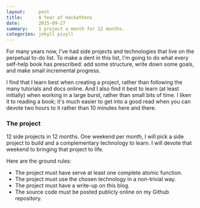 ```yaml
---
layout:     post
title:      A Year of Hackathons
date:       2015-09-27
summary:    1 project a month for 12 months.
categories: jekyll pixyll
---
```


For many years now, I've had side projects and technologies that live on the perpetual to-do list. To make a dent in this list, I'm going to do what every self-help book has prescribed: add some structure, write down some goals, and make small incremental progress.

I find that I learn best when creating a project, rather than following the many tutorials and docs online. And I also find it best to learn (at least initially) when working in a large burst, rather than small bits of time. I liken it to reading a book; it's much easier to get into a good read when you can devote two hours to it rather than 10 minutes here and there.

### The project

12 side projects in 12 months. One weekend per month, I will pick a side project to build and a complementary technology to learn. I will devote that weekend to bringing that project to life.

Here are the ground rules:

* The project must have serve at least one complete atomic function. 
* The project must use the chosen technology in a non-trivial way.
* The project must have a write-up on this blog.
* The source code must be posted publicly online on my Github repository.
